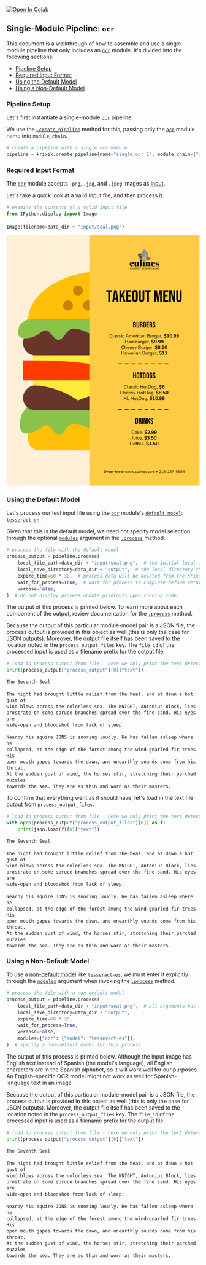 <a href="https://colab.research.google.com/github/krixik-ai/krixik-docs/blob/main/docs/examples/single_module_pipelines/single_ocr.ipynb" target="_parent"><img src="https://colab.research.google.com/assets/colab-badge.svg" alt="Open In Colab"/></a>

## Single-Module Pipeline: `ocr`

This document is a walkthrough of how to assemble and use a single-module pipeline that only includes an [`ocr`](../../modules/ai_modules/ocr_module.md) module. It's divided into the following sections:

- [Pipeline Setup](#pipeline-setup)
- [Required Input Format](#required-input-format)
- [Using the Default Model](#using-the-default-model)
- [Using a Non-Default Model](#using-a-non-default-model)

### Pipeline Setup

Let's first instantiate a single-module [`ocr`](../../modules/ai_modules/ocr_module.md) pipeline.

We use the [`.create_pipeline`](../../system/pipeline_creation/create_pipeline.md) method for this, passing only the [`ocr`](../../modules/ai_modules/ocr_module.md) module name into `module_chain`.


```python
# create a pipeline with a single ocr module
pipeline = krixik.create_pipeline(name="single_ocr_1", module_chain=["ocr"])
```

### Required Input Format

The [`ocr`](../../modules/ai_modules/ocr_module.md) module accepts `.png`, `.jpg`, and `.jpeg` images as [input](../../modules/ai_modules/ocr_module.md#inputs-and-outputs-of-the-ocr-module).

Let's take a quick look at a valid input file, and then process it.


```python
# examine the contents of a valid input file
from IPython.display import Image

Image(filename=data_dir + "input/seal.png")
```




    
![png](single_ocr_files/single_ocr_6_0.png)
    



### Using the Default Model

Let's process our test input file using the [`ocr`](../../modules/ai_modules/ocr_module.md) module's [`default model`](../../modules/ai_modules/ocr_module.md#available-models-in-the-ocr-module): [`tesseract-en`](https://github.com/tesseract-ocr/tesseract).

Given that this is the default model, we need not specify model selection through the optional [`modules`](../../system/parameters_processing_files_through_pipelines/process_method.md#selecting-models-via-the-modules-argument) argument in the [`.process`](../../system/parameters_processing_files_through_pipelines/process_method.md) method.


```python
# process the file with the default model
process_output = pipeline.process(
    local_file_path=data_dir + "input/seal.png",  # the initial local filepath where the input file is stored
    local_save_directory=data_dir + "output",  # the local directory that the output file will be saved to
    expire_time=60 * 30,  # process data will be deleted from the Krixik system in 30 minutes
    wait_for_process=True,  # wait for process to complete before returning IDE control to user
    verbose=False,
)  # do not display process update printouts upon running code
```

The output of this process is printed below. To learn more about each component of the output, review documentation for the [`.process`](../../system/parameters_processing_files_through_pipelines/process_method.md) method.

Because the output of this particular module-model pair is a JSON file, the process output is provided in this object as well (this is only the case for JSON outputs).  Moreover, the output file itself has been saved to the location noted in the `process_output_files` key.  The `file_id` of the processed input is used as a filename prefix for the output file.


```python
# load in process output from file - here we only print the text detected, and not the detection boxes, since that output is quite long
print(process_output["process_output"][0]["text"])
```

    The Seventh Seal
    
    The night had brought little relief from the heat, and at dawn a hot gust of
    wind blows across the colorless sea. The KNIGHT, Antonius Block, lies
    prostrate on some spruce branches spread over the fine sand. His eyes are
    wide-open and bloodshot from lack of sleep.
    
    Nearby his squire JONS is snoring loudly. He has fallen asleep where he
    collapsed, at the edge of the forest among the wind-gnarled fir trees. His
    open mouth gapes towards the dawn, and unearthly sounds come from his throat.
    At the sudden gust of wind, the horses stir, stretching their parched muzzles
    towards the sea. They are as thin and worn as their masters.
    


To confirm that everything went as it should have, let's load in the text file output from `process_output_files`:


```python
# load in process output from file - here we only print the text detected, and not the detection boxes, since that output is quite long
with open(process_output["process_output_files"][0]) as f:
    print(json.load(f)[0]["text"])
```

    The Seventh Seal
    
    The night had brought little relief from the heat, and at dawn a hot gust of
    wind blows across the colorless sea. The KNIGHT, Antonius Block, lies
    prostrate on some spruce branches spread over the fine sand. His eyes are
    wide-open and bloodshot from lack of sleep.
    
    Nearby his squire JONS is snoring loudly. He has fallen asleep where he
    collapsed, at the edge of the forest among the wind-gnarled fir trees. His
    open mouth gapes towards the dawn, and unearthly sounds come from his throat.
    At the sudden gust of wind, the horses stir, stretching their parched muzzles
    towards the sea. They are as thin and worn as their masters.
    


### Using a Non-Default Model

To use a [non-default model](../../modules/ai_modules/ocr_module.md#available-models-in-the-ocr-module) like [`tesseract-es`](https://github.com/tesseract-ocr/tesseract), we must enter it explicitly through the [`modules`](../../system/parameters_processing_files_through_pipelines/process_method.md#selecting-models-via-the-modules-argument) argument when invoking the [`.process`](../../system/parameters_processing_files_through_pipelines/process_method.md) method.


```python
# process the file with a non-default model
process_output = pipeline.process(
    local_file_path=data_dir + "input/seal.png",  # all arguments but modules are the same as above
    local_save_directory=data_dir + "output",
    expire_time=60 * 30,
    wait_for_process=True,
    verbose=False,
    modules={"ocr": {"model": "tesseract-es"}},
)  # specify a non-default model for this process
```

The output of this process is printed below. Although the input image has English text instead of Spanish (the model's language), all English characters are in the Spanish alphabet, so it will work well for our purposes. An English-specific OCR model might not work as well for Spanish-language text in an image.

Because the output of this particular module-model pair is a JSON file, the process output is provided in this object as well (this is only the case for JSON outputs).  Moreover, the output file itself has been saved to the location noted in the `process_output_files` key.  The `file_id` of the processed input is used as a filename prefix for the output file.


```python
# load in process output from file - here we only print the text detected, and not the detection boxes, since that output is quite long
print(process_output["process_output"][0]["text"])
```

    The Seventh Seal
    
    The night had brought little relief from the heat, and at dawn a hot gust of
    wind blows across the colorless sea. The KNIGHT, Antonius Block, lies
    prostrate on some spruce branches spread over the fine sand. His eyes are
    wide-open and bloodshot from lack of sleep.
    
    Nearby his squire JONS is snoring loudly. He has fallen asleep where he
    collapsed, at the edge of the forest among the wind-gnarled fir trees. His
    open mouth gapes towards the dawn, and unearthly sounds come from his throat.
    At the sudden gust of wind, the horses stir, stretching their parched muzzles
    towards the sea. They are as thin and worn as their masters.
    

